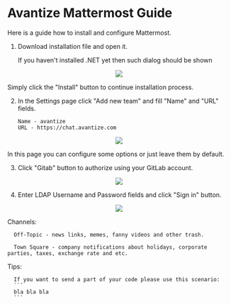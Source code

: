 # Avantize Mattermost Guide

Here is a guide how to install and configure Mattermost.

1. Download installation file and open it.

   If you haven't installed .NET yet then such dialog should be shown

<p align="center"><img src="https://raw.github.com/SMelanko/AvantizeGuide/master/1-communication/2-mattermost/imgs/img-1.png"/></p>
   
   
   Simply click the "Install" button to continue installation process.

2. In the Settings page click "Add new team" and fill "Name" and "URL" fields.
   ```
   Name - avantize
   URL - https://chat.avantize.com
   ```

<p align="center"><img src="https://raw.github.com/SMelanko/AvantizeGuide/master/1-communication/2-mattermost/imgs/img-2.png"/></p>

   In this page you can configure some options or just leave them by default.

3. Click "Gitab" button to authorize using your GitLab account.

<p align="center"><img src="https://raw.github.com/SMelanko/AvantizeGuide/master/1-communication/2-mattermost/imgs/img-3.png"/></p>

4. Enter LDAP Username and Password fields and click "Sign in" button.

<p align="center"><img src="https://raw.github.com/SMelanko/AvantizeGuide/master/1-communication/2-mattermost/imgs/img-4.png"/></p>

   Channels:
   
      Off-Topic - news links, memes, fanny videos and other trash.
	  
	  Town Square - company notifications about holidays, corporate parties, taxes, exchange rate and etc.
	  
   Tips:
   
      If you want to send a part of your code please use this scenario:
	  ```
	  bla bla bla
	  ```
